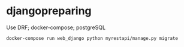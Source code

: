 # djangopreparing
Use DRF; docker-compose; postgreSQL
```
docker-compose run web_django python myrestapi/manage.py migrate
```
